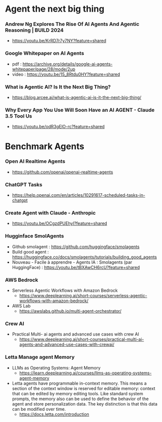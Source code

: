
# Agent the next big thing 

### Andrew Ng Explores The Rise Of AI Agents And Agentic Reasoning | BUILD 2024
- https://youtu.be/KrRD7r7y7NY?feature=shared

### Google Whitepaper on AI Agents 
- pdf : https://archive.org/details/google-ai-agents-whitepaper/page/28/mode/2up
- video : https://youtu.be/15_8Rtdu0HY?feature=shared

### What is Agentic AI? Is It the Next Big Thing?
- https://blog.arcee.ai/what-is-agentic-ai-is-it-the-next-big-thing/

### Why Every App You Use Will Soon Have an AI AGENT - Claude 3.5 Tool Us
- https://youtu.be/odR3gElO-rc?feature=shared

# Benchmark Agents 

### Open AI Realtime Agents 
- https://github.com/openai/openai-realtime-agents

### ChatGPT Tasks 
- https://help.openai.com/en/articles/10291617-scheduled-tasks-in-chatgpt

### Create Agent with Claude - Anthropic 
- https://youtu.be/OCgzdPUEhyI?feature=shared

### Hugginface SmolAgents 
- Github smolagent : https://github.com/huggingface/smolagents
- Build good agent : https://huggingface.co/docs/smolagents/tutorials/building_good_agents
- Nouveau - Facile à apprendre - Agents IA : Smolagents (par HuggingFace) : https://youtu.be/tBXAwCH6rcU?feature=shared

### AWS Bedrock 
- Serverless Agentic Workflows with Amazon Bedrock
  - https://www.deeplearning.ai/short-courses/serverless-agentic-workflows-with-amazon-bedrock/
- AWS Lab 
  - https://awslabs.github.io/multi-agent-orchestrator/

### Crew AI 
- Practical Multi- ai agents and advanced use cases with crew AI 
  - https://www.deeplearning.ai/short-courses/practical-multi-ai-agents-and-advanced-use-cases-with-crewai/

### Letta Manage agent Memory 
- LLMs as Operating Systems: Agent Memory
  - https://learn.deeplearning.ai/courses/llms-as-operating-systems-agent-memory
- Letta agents have programmable in-context memory. This means a section of the context window is reserved for editable memory: context that can be edited by memory editing tools. Like standard system prompts, the memory also can be used to define the behavior of the agent and store personalization data. The key distinction is that this data can be modified over time.
  - https://docs.letta.com/introduction
 
  
    

